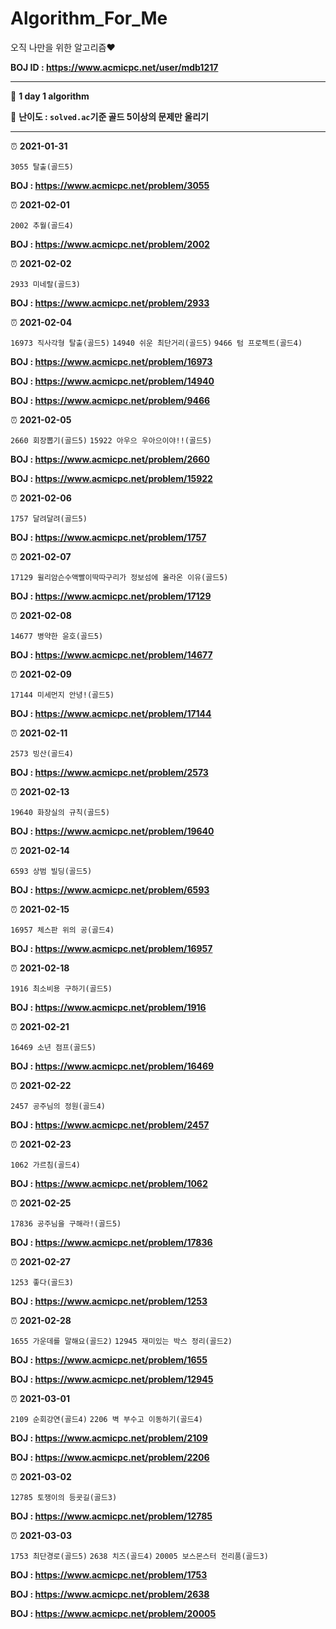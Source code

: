 # Algorithm_For_Me
오직 나만을 위한 알고리즘:heart:

**BOJ ID : https://www.acmicpc.net/user/mdb1217**

---

:apple:​ **1 day 1 algorithm**


:apple:​ **난이도 : `solved.ac`기준 골드 5이상의 문제만 올리기**

---
:alarm_clock: **2021-01-31**

`3055 탈출(골드5)`

**BOJ : https://www.acmicpc.net/problem/3055**


:alarm_clock: **2021-02-01**

`2002 추월(골드4)`

**BOJ : https://www.acmicpc.net/problem/2002**


:alarm_clock: **2021-02-02**

`2933 미네랄(골드3)`

**BOJ : https://www.acmicpc.net/problem/2933**


:alarm_clock: **2021-02-04**

`16973 직사각형 탈출(골드5)` `14940 쉬운 최단거리(골드5)` `9466 텀 프로젝트(골드4)`

**BOJ : https://www.acmicpc.net/problem/16973**

**BOJ : https://www.acmicpc.net/problem/14940**

**BOJ : https://www.acmicpc.net/problem/9466**


:alarm_clock: **2021-02-05**

`2660 회장뽑기(골드5)` `15922 아우으 우아으이야!!(골드5)`

**BOJ : https://www.acmicpc.net/problem/2660**

**BOJ : https://www.acmicpc.net/problem/15922**


:alarm_clock: **2021-02-06**

`1757 달려달려(골드5)`

**BOJ : https://www.acmicpc.net/problem/1757**


:alarm_clock: **2021-02-07**

`17129 윌리암슨수액빨이딱따구리가 정보섬에 올라온 이유(골드5)`

**BOJ : https://www.acmicpc.net/problem/17129**


:alarm_clock: **2021-02-08**

`14677 병약한 윤호(골드5)`

**BOJ : https://www.acmicpc.net/problem/14677**


:alarm_clock: **2021-02-09**

`17144 미세먼지 안녕!(골드5)`

**BOJ : https://www.acmicpc.net/problem/17144**


:alarm_clock: **2021-02-11**

`2573 빙산(골드4)`

**BOJ : https://www.acmicpc.net/problem/2573**


:alarm_clock: **2021-02-13**

`19640 화장실의 규칙(골드5)`

**BOJ : https://www.acmicpc.net/problem/19640**


:alarm_clock: **2021-02-14**

`6593 상범 빌딩(골드5)`

**BOJ : https://www.acmicpc.net/problem/6593**


:alarm_clock: **2021-02-15**

`16957 체스판 위의 공(골드4)`

**BOJ : https://www.acmicpc.net/problem/16957**


:alarm_clock: **2021-02-18**

`1916 최소비용 구하기(골드5)`

**BOJ : https://www.acmicpc.net/problem/1916**


:alarm_clock: **2021-02-21**

`16469 소년 점프(골드5)`

**BOJ : https://www.acmicpc.net/problem/16469**


:alarm_clock: **2021-02-22**

`2457 공주님의 정원(골드4)`

**BOJ : https://www.acmicpc.net/problem/2457**


:alarm_clock: **2021-02-23**

`1062 가르침(골드4)`

**BOJ : https://www.acmicpc.net/problem/1062**


:alarm_clock: **2021-02-25**

`17836 공주님을 구해라!(골드5)`

**BOJ : https://www.acmicpc.net/problem/17836**


:alarm_clock: **2021-02-27**

`1253 좋다(골드3)`

**BOJ : https://www.acmicpc.net/problem/1253**


:alarm_clock: **2021-02-28**

`1655 가운데를 말해요(골드2)` `12945 재미있는 박스 정리(골드2)`

**BOJ : https://www.acmicpc.net/problem/1655**

**BOJ : https://www.acmicpc.net/problem/12945**


:alarm_clock: **2021-03-01**

`2109 순회강연(골드4)` `2206 벽 부수고 이동하기(골드4)`

**BOJ : https://www.acmicpc.net/problem/2109**

**BOJ : https://www.acmicpc.net/problem/2206**


:alarm_clock: **2021-03-02**

`12785 토쟁이의 등굣길(골드3)`

**BOJ : https://www.acmicpc.net/problem/12785**


:alarm_clock: **2021-03-03**

`1753 최단경로(골드5)` `2638 치즈(골드4)` `20005 보스몬스터 전리품(골드3)`

**BOJ : https://www.acmicpc.net/problem/1753**

**BOJ : https://www.acmicpc.net/problem/2638**

**BOJ : https://www.acmicpc.net/problem/20005**
